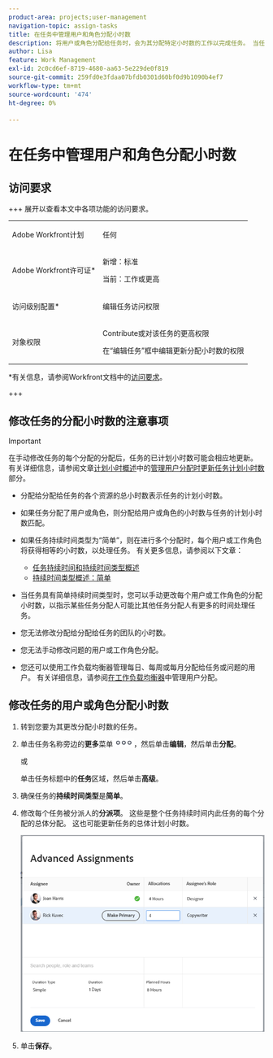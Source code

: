 ```yaml
---
product-area: projects;user-management
navigation-topic: assign-tasks
title: 在任务中管理用户和角色分配小时数
description: 将用户或角色分配给任务时，会为其分配特定小时数的工作以完成任务。 当任务持续时间类型为简单时，您可以手动修改每个用户或工作角色分配给任务的小时数。
author: Lisa
feature: Work Management
exl-id: 2c0cd6ef-8719-4680-aa63-5e229de0f819
source-git-commit: 259fd0e3fdaa07bfdb0301d60bf0d9b1090b4ef7
workflow-type: tm+mt
source-wordcount: '474'
ht-degree: 0%

---
```


# 在任务中管理用户和角色分配小时数

## 访问要求

+++ 展开以查看本文中各项功能的访问要求。

<table style="table-layout:auto"> 
 <col> 
 <col> 
 <tbody> 
  <tr> 
   <td role="rowheader">Adobe Workfront计划</td> 
   <td> <p>任何</p> </td> 
  </tr> 
  <tr> 
   <td role="rowheader">Adobe Workfront许可证*</td> 
   <td> <p>新增：标准 </p>
   <p>当前：工作或更高</p> </td> 
  </tr> 
  <tr> 
   <td role="rowheader">访问级别配置*</td> 
   <td> <p>编辑任务访问权限</p> </td> 
  </tr> 
  <tr> 
   <td role="rowheader">对象权限</td> 
   <td> <p>Contribute或对该任务的更高权限</p> <p>在“编辑任务”框中编辑更新分配小时数的权限</p> </td> 
  </tr> 
 </tbody> 
</table>

*有关信息，请参阅Workfront文档中的[访问要求](/help/quicksilver/administration-and-setup/add-users/access-levels-and-object-permissions/access-level-requirements-in-documentation.md)。

+++

## 修改任务的分配小时数的注意事项

>[!IMPORTANT]
>
>在手动修改任务的每个分配的分配后，任务的已计划小时数可能会相应地更新。 有关详细信息，请参阅文章[计划小时概述](../../../manage-work/tasks/task-information/planned-hours.md)中的[管理用户分配时更新任务计划小时数](../../../manage-work/tasks/task-information/planned-hours.md#update)部分。

* 分配给分配给任务的各个资源的总小时数表示任务的计划小时数。
* 如果任务分配了用户或角色，则分配给用户或角色的小时数与任务的计划小时数匹配。
* 如果任务持续时间类型为“简单”，则在进行多个分配时，每个用户或工作角色将获得相等的小时数，以处理任务。 有关更多信息，请参阅以下文章：

   * [任务持续时间和持续时间类型概述](../../../manage-work/tasks/taskdurtn/task-duration-and-duration-type.md)
   * [持续时间类型概述：简单](../../../manage-work/tasks/taskdurtn/simple-duration-type.md)

* 当任务具有简单持续时间类型时，您可以手动更改每个用户或工作角色的分配小时数，以指示某些任务分配人可能比其他任务分配人有更多的时间处理任务。
* 您无法修改分配给分配给任务的团队的小时数。
* 您无法手动修改问题的用户或工作角色分配。
* 您还可以使用工作负载均衡器管理每日、每周或每月分配给任务或问题的用户。 有关详细信息，请参阅[在工作负载均衡器](../../../resource-mgmt/workload-balancer/manage-user-allocations-workload-balancer.md)中管理用户分配。

## 修改任务的用户或角色分配小时数

1. 转到您要为其更改分配小时数的任务。
1. 单击任务名称旁边的&#x200B;**更多**&#x200B;菜单![](assets/qs-more-icon-on-an-object.png)，然后单击&#x200B;**编辑**，然后单击&#x200B;**分配**。

   或

   单击任务标题中的&#x200B;**任务**&#x200B;区域，然后单击&#x200B;**高级**。

1. 确保任务的&#x200B;**持续时间类型**&#x200B;是&#x200B;**简单**。
1. 修改每个任务被分派人的&#x200B;**分派项**。 这些是整个任务持续时间内此任务的每个分配的总体分配。 这也可能更新任务的总体计划小时数。

   ![修改分配](assets/advanced-assignments-duration-type-allocations.png)

1. 单击&#x200B;**保存**。
